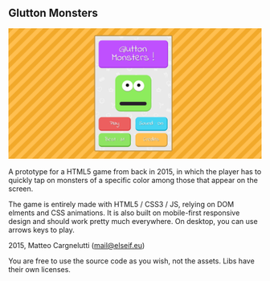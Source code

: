 ## Glutton Monsters

![alt text](https://raw.githubusercontent.com/matteocargnelutti/gluttonmonsters/master/capture.PNG)

A prototype for a HTML5 game from back in 2015, in which the player has to quickly tap on monsters of a specific color among those that appear on the screen.

The game is entirely made with HTML5 / CSS3 / JS, relying on DOM elments and CSS animations.
It is also built on mobile-first responsive design and should work pretty much everywhere.
On desktop, you can use arrows keys to play.

2015, Matteo Cargnelutti (mail@elseif.eu)

You are free to use the source code as you wish, not the assets.
Libs have their own licenses.
